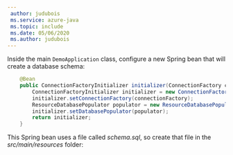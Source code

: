 ```yaml
---
 author: judubois
 ms.service: azure-java
 ms.topic: include
 ms.date: 05/06/2020
 ms.author: judubois
---
```


Inside the main `DemoApplication` class, configure a new Spring bean that will create a database schema:

```java
    @Bean
    public ConnectionFactoryInitializer initializer(ConnectionFactory connectionFactory) {
        ConnectionFactoryInitializer initializer = new ConnectionFactoryInitializer();
        initializer.setConnectionFactory(connectionFactory);
        ResourceDatabasePopulator populator = new ResourceDatabasePopulator(new ClassPathResource("schema.sql"));
        initializer.setDatabasePopulator(populator);
        return initializer;
    }
```

This Spring bean uses a file called *schema.sql*, so create that file in the *src/main/resources* folder:
